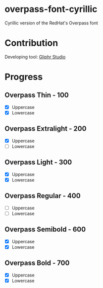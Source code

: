 # overpass-font-cyrillic
Cyrillic version of the RedHat's Overpass font

# Contribution
Developing tool: [Gliphr Studio](http://glyphrstudio.com/)

# Progress

## Overpass Thin - 100
- [x] Uppercase
- [x] Lowercase

## Overpass Extralight - 200
- [x] Uppercase
- [ ] Lowercase

## Overpass Light - 300
- [x] Uppercase
- [x] Lowercase

## Overpass Regular - 400
- [ ] Uppercase
- [ ] Lowercase

## Overpass Semibold - 600
- [x] Uppercase
- [x] Lowercase

## Overpass Bold - 700
- [x] Uppercase
- [x] Lowercase
